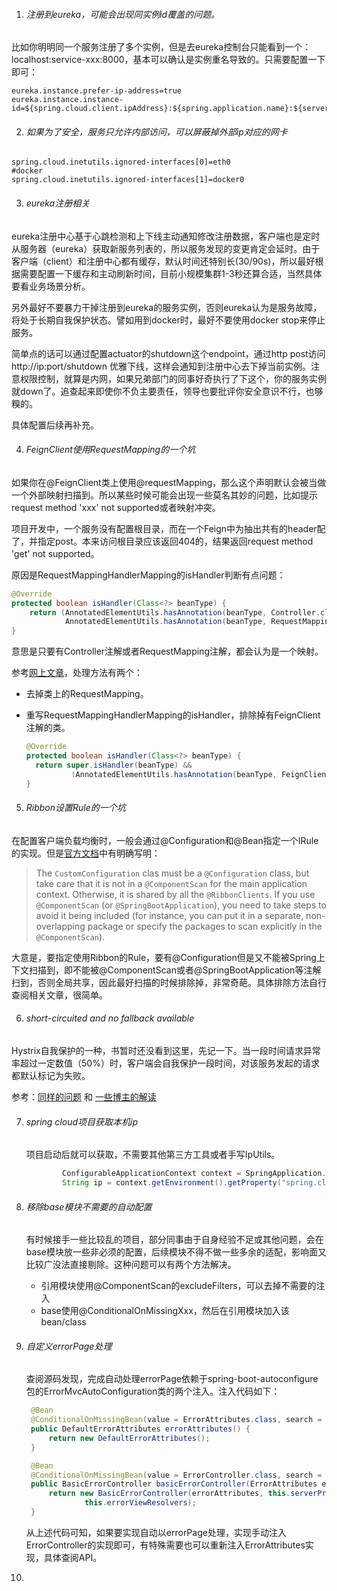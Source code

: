 1. ###### 注册到eureka，可能会出现同实例id覆盖的问题。


比如你明明同一个服务注册了多个实例，但是去eureka控制台只能看到一个：localhost:service-xxx:8000，基本可以确认是实例重名导致的。只需要配置一下即可：

```properties
eureka.instance.prefer-ip-address=true
eureka.instance.instance-id=${spring.cloud.client.ipAddress}:${spring.application.name}:${server.port}

```



2. ###### 如果为了安全，服务只允许内部访问，可以屏蔽掉外部ip对应的网卡


```properties
spring.cloud.inetutils.ignored-interfaces[0]=eth0
#docker
spring.cloud.inetutils.ignored-interfaces[1]=docker0
```



3. ###### eureka注册相关


eureka注册中心基于心跳检测和上下线主动通知修改注册数据，客户端也是定时从服务器（eureka）获取新服务列表的，所以服务发现的变更肯定会延时。由于客户端（client）和注册中心都有缓存，默认时间还特别长(30/90s)，所以最好根据需要配置一下缓存和主动刷新时间，目前小规模集群1-3秒还算合适，当然具体要看业务场景分析。

另外最好不要暴力干掉注册到eureka的服务实例，否则eureka认为是服务故障，将处于长期自我保护状态。譬如用到docker时，最好不要使用docker stop来停止服务。

简单点的话可以通过配置actuator的shutdown这个endpoint，通过http post访问http://ip:port/shutdown 优雅下线，这样会通知到注册中心去下掉当前实例。注意权限控制，就算是内网，如果兄弟部门的同事好奇执行了下这个，你的服务实例就down了。追查起来即使你不负主要责任，领导也要批评你安全意识不行，也够糗的。

具体配置后续再补充。



4. ###### FeignClient使用RequestMapping的一个坑


如果你在@FeignClient类上使用@requestMapping，那么这个声明默认会被当做一个外部映射扫描到。所以某些时候可能会出现一些莫名其妙的问题，比如提示 request method 'xxx' not supported或者映射冲突。

项目开发中，一个服务没有配置根目录，而在一个Feign中为抽出共有的header配了，并指定post。本来访问根目录应该返回404的，结果返回request method 'get' not supported。

原因是RequestMappingHandlerMapping的isHandler判断有点问题：

``` java
@Override
protected boolean isHandler(Class<?> beanType) {
	return (AnnotatedElementUtils.hasAnnotation(beanType, Controller.class) ||
			AnnotatedElementUtils.hasAnnotation(beanType, RequestMapping.class));
}
```

意思是只要有Controller注解或者RequestMapping注解，都会认为是一个映射。

参考[网上文章](http://blog.didispace.com/spring-cloud-feignclient-problem/)，处理方法有两个：

- 去掉类上的RequestMapping。

- 重写RequestMappingHandlerMapping的isHandler，排除掉有FeignClient注解的类。

  ```java
  @Override
  protected boolean isHandler(Class<?> beanType) {
  	return super.isHandler(beanType) &&
  			!AnnotatedElementUtils.hasAnnotation(beanType, FeignClient.class));
  }
  ```



5. ###### Ribbon设置Rule的一个坑


在配置客户端负载均衡时，一般会通过@Configuration和@Bean指定一个IRule的实现。但是[官方文档](https://cloud.spring.io/spring-cloud-netflix/multi/multi_spring-cloud-ribbon.html)中有明确写明：

> The `CustomConfiguration` clas must be a `@Configuration` class, but take care that it is not in a `@ComponentScan` for the main application context. Otherwise, it is shared by all the `@RibbonClients`. If you use `@ComponentScan` (or `@SpringBootApplication`), you need to take steps to avoid it being included (for instance, you can put it in a separate, non-overlapping package or specify the packages to scan explicitly in the `@ComponentScan`).
>
>

大意是，要指定使用Ribbon的Rule，要有@Configuration但是又不能被Spring上下文扫描到，即不能被@ComponentScan或者@SpringBootApplication等注解扫到，否则全局共享，因此最好扫描的时候排除掉，非常奇葩。具体排除方法自行查阅相关文章，很简单。



6. ###### short-circuited and no fallback available


Hystrix自我保护的一种，书暂时还没看到这里，先记一下。当一段时间请求异常率超过一定数值（50%）时，客户端会自我保护一段时间，对该服务发起的请求都默认标记为失败。

参考：[同样的问题](http://mzeroo.github.io/2015/02/06/thread-hang.html) 和 [一些博主的解读](https://blog.csdn.net/github_38592071/article/details/78878716#) 



7. ###### spring cloud项目获取本机ip

   项目启动后就可以获取，不需要其他第三方工具或者手写IpUtils。

   ```java
           ConfigurableApplicationContext context = SpringApplication.run(Application.class,args);
           String ip = context.getEnvironment().getProperty("spring.cloud.client.ipAddress");
   ```

   

8. ###### 移除base模块不需要的自动配置

   有时候接手一些比较乱的项目，部分同事由于自身经验不足或其他问题，会在base模块放一些非必须的配置，后续模块不得不做一些多余的适配，影响面又比较广没法直接剔除。这种问题可以有两个方法解决。

   - 引用模块使用@ComponentScan的excludeFilters，可以去掉不需要的注入
   - base使用@ConditionalOnMissingXxx，然后在引用模块加入该bean/class

9. ###### 自定义errorPage处理

   查阅源码发现，完成自动处理errorPage依赖于spring-boot-autoconfigure包的ErrorMvcAutoConfiguration类的两个注入。注入代码如下：

   ```java
   	@Bean
   	@ConditionalOnMissingBean(value = ErrorAttributes.class, search = SearchStrategy.CURRENT)
   	public DefaultErrorAttributes errorAttributes() {
   		return new DefaultErrorAttributes();
   	}
   
   	@Bean
   	@ConditionalOnMissingBean(value = ErrorController.class, search = SearchStrategy.CURRENT)
   	public BasicErrorController basicErrorController(ErrorAttributes errorAttributes) {
   		return new BasicErrorController(errorAttributes, this.serverProperties.getError(),
   				this.errorViewResolvers);
   	}
   
   ```

   从上述代码可知，如果要实现自动以errorPage处理，实现手动注入ErrorController的实现即可，有特殊需要也可以重新注入ErrorAttributes实现，具体查阅API。

10. 